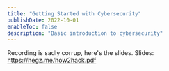 ```yaml
---
title: "Getting Started with Cybersecurity"
publishDate: 2022-10-01
enableToc: false
description: "Basic introduction to cybersecurity"
---
```


Recording is sadly corrup, here's the slides.
Slides: https://hegz.me/how2hack.pdf
